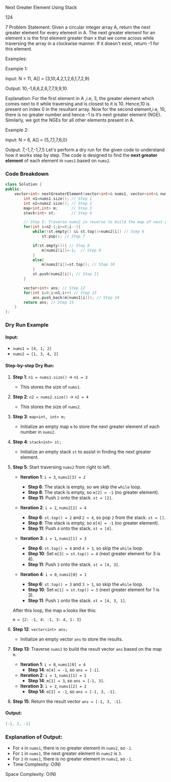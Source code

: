 Next Greater Element Using Stack
 

124

7
Problem Statement: Given a circular integer array A, return the next greater element for every element in A. The next greater element for an element x is the first element greater than x that we come across while traversing the array in a clockwise manner. If it doesn't exist, return -1 for this element.

Examples:

Example 1: 

Input: N = 11, A[] = {3,10,4,2,1,2,6,1,7,2,9}

Output: 10,-1,6,6,2,6,7,7,9,9,10

Explanation: For the first element in A ,i.e, 3, the greater element which comes next to it while traversing and is closest to it is 10. Hence,10 is present on index 0 in the resultant array. Now for the second element,i.e, 10, there is no greater number and hence -1 is it’s next greater element (NGE). Similarly, we got the NGEs for all other elements present in A.  


Example 2:

Input:  N = 6, A[] = {5,7,1,7,6,0}

Output: 7,-1,7,-1,7,5
Let's perform a dry run for the given code to understand how it works step by step. The code is designed to find the **next greater element** of each element in `nums1` based on `nums2`.

### Code Breakdown

```cpp
class Solution {
public:
    vector<int> nextGreaterElement(vector<int>& nums1, vector<int>& nums2) {
        int n1=nums1.size(); // Step 1
        int n2=nums2.size(); // Step 2
        map<int,int> m;      // Step 3
        stack<int> st;       // Step 4

        // Step 5: Traverse nums2 in reverse to build the map of next greater elements
        for(int i=n2-1;i>=0;i--){ 
            while(!st.empty() && st.top()<nums2[i]) // Step 6
                st.pop(); // Step 7

            if(st.empty()){ // Step 8
                m[nums2[i]]=-1;  // Step 9
            }
            else{
                m[nums2[i]]=st.top(); // Step 10
            }
            st.push(nums2[i]); // Step 11
        }

        vector<int> ans; // Step 12
        for(int i=0;i<n1;i++) // Step 13
            ans.push_back(m[nums1[i]]); // Step 14
        return ans; // Step 15
    }
};
```

### Dry Run Example

#### Input:
- `nums1 = [4, 1, 2]`
- `nums2 = [1, 3, 4, 2]`

#### Step-by-step Dry Run:

1. **Step 1**: `n1 = nums1.size()` -> `n1 = 3`
   - This stores the size of `nums1`.

2. **Step 2**: `n2 = nums2.size()` -> `n2 = 4`
   - This stores the size of `nums2`.

3. **Step 3**: `map<int, int> m;`
   - Initialize an empty map `m` to store the next greater element of each number in `nums2`.

4. **Step 4**: `stack<int> st;`
   - Initialize an empty stack `st` to assist in finding the next greater element.

5. **Step 5**: Start traversing `nums2` from right to left.
   - **Iteration 1**: `i = 3`, `nums2[3] = 2`
     - **Step 6**: The stack is empty, so we skip the `while` loop.
     - **Step 8**: The stack is empty, so `m[2] = -1` (no greater element).
     - **Step 11**: Push `2` onto the stack. `st = [2]`.

   - **Iteration 2**: `i = 2`, `nums2[2] = 4`
     - **Step 6**: `st.top() = 2` and `2 < 4`, so pop `2` from the stack. `st = []`.
     - **Step 8**: The stack is empty, so `m[4] = -1` (no greater element).
     - **Step 11**: Push `4` onto the stack. `st = [4]`.

   - **Iteration 3**: `i = 1`, `nums2[1] = 3`
     - **Step 6**: `st.top() = 4` and `4 > 3`, so skip the `while` loop.
     - **Step 10**: Set `m[3] = st.top() = 4` (next greater element for 3 is 4).
     - **Step 11**: Push `3` onto the stack. `st = [4, 3]`.

   - **Iteration 4**: `i = 0`, `nums2[0] = 1`
     - **Step 6**: `st.top() = 3` and `3 > 1`, so skip the `while` loop.
     - **Step 10**: Set `m[1] = st.top() = 3` (next greater element for 1 is 3).
     - **Step 11**: Push `1` onto the stack. `st = [4, 3, 1]`.

   After this loop, the map `m` looks like this:
   ```
   m = {2: -1, 4: -1, 3: 4, 1: 3}
   ```

6. **Step 12**: `vector<int> ans;`
   - Initialize an empty vector `ans` to store the results.

7. **Step 13**: Traverse `nums1` to build the result vector `ans` based on the map `m`.
   - **Iteration 1**: `i = 0`, `nums1[0] = 4`
     - **Step 14**: `m[4] = -1`, so `ans = [-1]`.
   - **Iteration 2**: `i = 1`, `nums1[1] = 1`
     - **Step 14**: `m[1] = 3`, so `ans = [-1, 3]`.
   - **Iteration 3**: `i = 2`, `nums1[2] = 2`
     - **Step 14**: `m[2] = -1`, so `ans = [-1, 3, -1]`.

8. **Step 15**: Return the result vector `ans = [-1, 3, -1]`.

#### Output:
```cpp
[-1, 3, -1]
```

### Explanation of Output:
- For `4` in `nums1`, there is no greater element in `nums2`, so `-1`.
- For `1` in `nums1`, the next greater element in `nums2` is `3`.
- For `2` in `nums1`, there is no greater element in `nums2`, so `-1`.
- Time Complexity: O(N)

Space Complexity: O(N)
